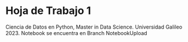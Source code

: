 # Hoja de Trabajo 1
Ciencia de Datos en Python, Master in Data Science. Universidad Galileo 2023.
Notebook se encuentra en Branch NotebookUpload
